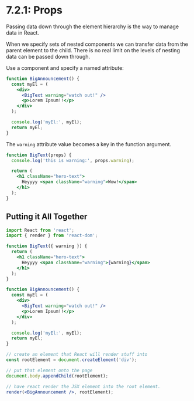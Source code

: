 # 7.2.1: Props

Passing data down through the element hierarchy is the way to manage data in React.

When we specify sets of nested components we can transfer data from the parent element to the child. There is no real limit on the levels of nesting data can be passed down through.

Use a component and specify a named attribute:

```jsx
function BigAnnouncement() {
  const myEl = (
    <div>
      <BigText warning="watch out!" />
      <p>Lorem Ipsum!!</p>
    </div>
  );

  console.log('myEl:', myEl);
  return myEl;
}
```

The `warning` attribute value becomes a key in the function argument.

```jsx
function BigText(props) {
  console.log('this is warning:', props.warning);

  return (
    <h1 className="hero-text">
      Heyyyy <span className="warning">Wow!</span>
    </h1>
  );
}
```

## Putting it All Together

```jsx
import React from 'react';
import { render } from 'react-dom';

function BigText({ warning }) {
  return (
    <h1 className="hero-text">
      Heyyyy <span className="warning">{warning}</span>
    </h1>
  );
}

function BigAnnouncement() {
  const myEl = (
    <div>
      <BigText warning="watch out!" />
      <p>Lorem Ipsum!!</p>
    </div>
  );

  console.log('myEl:', myEl);
  return myEl;
}

// create an element that React will render stuff into
const rootElement = document.createElement('div');

// put that element onto the page
document.body.appendChild(rootElement);

// have react render the JSX element into the root element.
render(<BigAnnouncement />, rootElement);
```

